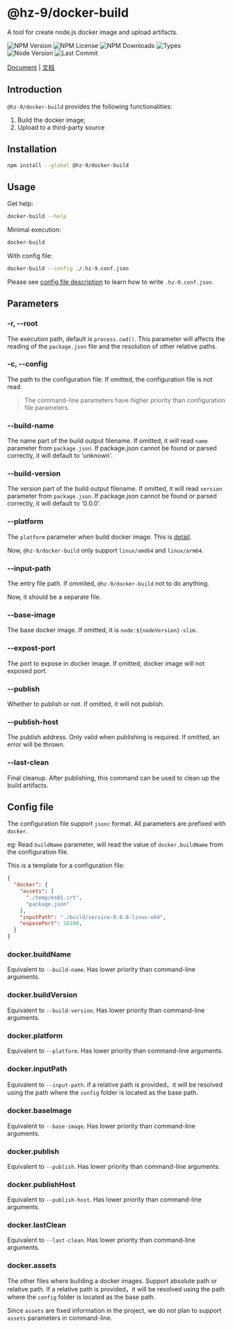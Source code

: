 # @hz-9/docker-build

A tool for create node.js docker image and upload artifacts.

![NPM Version][npm-version-url] ![NPM License][npm-license-url] ![NPM Downloads][npm-downloads-url] ![Types][types-url]
<br /> ![Node Version][node-version-url] ![Last Commit][last-commit-url]

[npm-version-url]: https://badgen.net/npm/v/@hz-9/docker-build
[npm-license-url]: https://badgen.net/npm/license/@hz-9/docker-build
[npm-downloads-url]: https://badgen.net/npm/dt/@hz-9/docker-build
[types-url]: https://badgen.net/npm/types/@hz-9/docker-build
[node-version-url]: https://badgen.net/npm/node/@hz-9/docker-build
[last-commit-url]: https://badgen.net/github/last-commit/hz-9/tool

[Document](https://hz-9.github.io/tool/guide/docker-build/) | [文档](https://hz-9.github.io/tool/zh-CN/guide/docker-build/)

## Introduction

`@hz-9/docker-build` provides the following functionalities:

1. Build the docker image;
2. Upload to a third-party source

## Installation

``` bash
npm install --global @hz-9/docker-build
```

## Usage

Get help:

``` bash
docker-build --help
```

Minimal execution:

``` bash
docker-build
```

With config file:

``` bash
docker-build --config ./.hz-9.conf.json
```

Please see [config file description](#config-file) to learn how to write `.hz-9.conf.json`.

## Parameters

### -r, --root

The execution path, default is `process.cwd()`. This parameter will affects the reading of the `package.json` file and the resolution of other relative paths.

### -c, --config

The path to the configuration file. If omitted, the configuration file is not read.

> The command-line parameters have higher priority than configuration file parameters.

### --build-name

The name part of the build output filename. If omitted, it will read `name` parameter from `package.json`.  If package.json cannot be found or parsed correctly, it will default to 'unknown'.

### --build-version

The version part of the build output filename. If omitted, it will read `version` parameter from `package.json`.  If package.json cannot be found or parsed correctly, it will default to '0.0.0'.

### --platform

The `platform` parameter when build docker image. This is [detail](https://docs.docker.com/build/building/multi-platform/).

Now, `@hz-9/docker-build` only support `linux/amd64` and `linux/arm64`.

### --input-path

The entry file path. If ommited, `@hz-9/docker-build` not to do anything.

Now, it should be a separate file.

### --base-image

The base docker image. If omitted, it is `node:${nodeVersion}-slim.`

### --expost-port

The port to expose in docker image. If omitted, docker image will not exposed port.

### --publish

Whether to publish or not. If omitted, it will not publish.
<!-- TODO 补充一个 Nexus 发布私有 Docker Repository 的文档。 -->

### --publish-host

The publish address. Only valid when publishing is required. If omitted, an error will be thrown.

### --last-clean

Final cleanup. After publishing, this command can be used to clean up the build artifacts.

## Config file

The configuration file support `jsonc` format. All parameters are prefixed with `docker`.

eg: Read `buildName` parameter, will read the value of `docker.buildName` from the configuration file.

This is a template for a configuration file:

``` json
{
  "docker": {
    "assets": [
      "./temp/es01.crt",
      "package.json"
    ],
    "inputPath": "./build/service-0.0.0-linux-x64",
    "exposePort": 16100,
  }
}

```

### docker.buildName

Equivalent to `--build-name`. Has lower priority than command-line arguments.

### docker.buildVersion

Equivalent to `--build-version`. Has lower priority than command-line arguments.

### docker.platform

Equivalent to `--platform`. Has lower priority than command-line arguments.

### docker.inputPath

Equivalent to `--input-path`. if a relative path is provided，it will be resolved using the path where the `config` folder is located as the base path.

### docker.baseImage

Equivalent to `--base-image`. Has lower priority than command-line arguments.

### docker.publish

Equivalent to `--publish`. Has lower priority than command-line arguments.

### docker.publishHost

Equivalent to `--publish-host`. Has lower priority than command-line arguments.

### docker.lastClean

Equivalent to `--last-clean`. Has lower priority than command-line arguments.

### docker.assets

The other files where building a docker images. Support absolute path or relative path.
If a relative path is provided，it will be resolved using the path where the `config` folder is located as the base path.

Since `assets` are fixed information in the project, we do not plan to support `assets` parameters in command-line.
